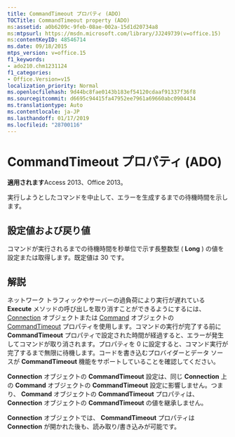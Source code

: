 ```yaml
---
title: CommandTimeout プロパティ (ADO)
TOCTitle: CommandTimeout property (ADO)
ms:assetid: a0b6209c-9feb-08ae-002a-15d1d20734a8
ms:mtpsurl: https://msdn.microsoft.com/library/JJ249739(v=office.15)
ms:contentKeyID: 48546714
ms.date: 09/18/2015
mtps_version: v=office.15
f1_keywords:
- ado210.chm1231124
f1_categories:
- Office.Version=v15
localization_priority: Normal
ms.openlocfilehash: 9d44bc8fae0143b183ef54120cdaaf91337f36f8
ms.sourcegitcommit: d6695c94415fa47952ee7961a69660abc0904434
ms.translationtype: Auto
ms.contentlocale: ja-JP
ms.lasthandoff: 01/17/2019
ms.locfileid: "28700116"
---
```

# <a name="commandtimeout-property-ado"></a>CommandTimeout プロパティ (ADO)


**適用されます**Access 2013、Office 2013。

実行しようとしたコマンドを中止して、エラーを生成するまでの待機時間を示します。

## <a name="settings-and-return-values"></a>設定値および戻り値

コマンドが実行されるまでの待機時間を秒単位で示す長整数型 ( **Long** ) の値を設定または取得します。既定値は 30 です。

## <a name="remarks"></a>解説

ネットワーク トラフィックやサーバーの過負荷により実行が遅れている **Execute** メソッドの呼び出しを取り消すことができるようにするには、 [Connection](connection-object-ado.md) オブジェクトまたは [Command](command-object-ado.md) オブジェクトの [CommandTimeout](https://docs.microsoft.com/office/vba/access/concepts/miscellaneous/execute-method-ado-command) プロパティを使用します。コマンドの実行が完了する前に **CommandTimeout** プロパティで設定された時間が経過すると、エラーが発生してコマンドが取り消されます。プロパティを 0 に設定すると、コマンド実行が完了するまで無限に待機します。コードを書き込むプロバイダーとデータ ソースが **CommandTimeout** 機能をサポートしていることを確認してください。

**Connection** オブジェクトの **CommandTimeout** 設定は、同じ **Connection** 上の **Command** オブジェクトの **CommandTimeout** 設定に影響しません。つまり、 **Command** オブジェクトの **CommandTimeout** プロパティは、 **Connection** オブジェクトの **CommandTimeout** の値を継承しません。

**Connection** オブジェクトでは、 **CommandTimeout** プロパティは **Connection** が開かれた後も、読み取り/書き込みが可能です。

